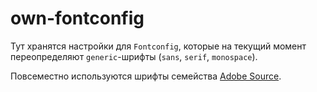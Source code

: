 # own-fontconfig

Тут хранятся настройки для `Fontconfig`, которые на текущий момент
переопределяют `generic`-шрифты (`sans`, `serif`, `monospace`).

Повсеместно используются шрифты семейства [Adobe Source](https://github.com/adobe-fonts).